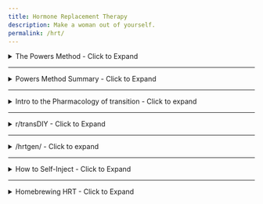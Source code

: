 ```yaml
---
title: Hormone Replacement Therapy
description: Make a woman out of yourself.
permalink: /hrt/
---
```


<details>
  <summary>The Powers Method - Click to Expand</summary>
  <br>
  
   Dr. Powers seems to know his stuff, and lots of people report excellent results using his hormone regimen.
   
   He hates Spironolactone, and gives a good reason why. (46:52 in the lecture)
   
   Please watch the entire lecture if you have time, its very informative. If you skip through you will miss useful info.
   
   If you **must** skip ahead, **30:33 - 1:02:00** is where MtF information comes up.
    
   His Lecture Slides: [download link.](https://powersfamilymedicine.com/s/Healthcare-of-the-Transgender-Patient-V60.pptx)
   
   His Lecture Video: [https://www.youtube.com/watch?v=fefu33e8O-0](https://www.youtube.com/watch?v=fefu33e8O-0)
    
     
</details>

---

<details>
  <summary>Powers Method Summary - Click to Expand</summary>
  <br>
  Listen to the lecture first!
   
  It is better to know as much as possible about what is happening with your body during transition.
  However, if you're short on time, an anon made this image to summarize the lecture.
  
  ![summary](https://raw.githubusercontent.com/Estrogen-Rocks/estrogen-rocks.github.io/master/assets/powers-summary.png)

</details>

---



<details>
  <summary>Intro to the Pharmacology of transition - Click to expand</summary>
  <br>
  
  [https://male-to-female.org/en/mtf_pharmacology](https://male-to-female.org/en/mtf_pharmacology)
  
  (The latest version can be found here: [https://n2t.net/ark:21206/10003](https://n2t.net/ark:21206/10003))
  
  
  This website has an analysis of HRT, its effects, and lists various studies that explore hormone therapy.
  There are also a few articles about cosmetic surgery, miscellaneous scientific information, 
  and a few papers and essays on self surgery (both cosmetic and gender-affirming). 
  Essentially, this is a website for the academic transgirl.
  
  [https://male-to-female.org/en/index](https://male-to-female.org/en/index) (Permalink: [https://n2t.net/ark:21206/10029](https://n2t.net/ark:21206/10029))
  
  
  If the philosophy of your transition interests you, the site also provides an analysis.
  
  [https://male-to-female.org/en/philosophy](https://male-to-female.org/en/philosophy) (Permalink: [https://n2t.net/ark:21206/10002](https://n2t.net/ark:21206/10002))
  
  **There is a spanish version of the site!**
  
  [https://male-to-female.org/es](https://male-to-female.org/es)
</details>

---

<details>
   <summary>r/transDIY - Click to Expand</summary>
   <br>
   Lots of information in a moderated space.
   
   **Please read the wiki first.**
   
   [https://www.reddit.com/r/TransDIY/wiki/index](https://www.reddit.com/r/TransDIY/wiki/index)
   
    
</details>

---

<details>
  <summary>/hrtgen/ - Click to expand</summary>
  <br>
  
If you would prefer to be less than PC, there is a general thread on /lgbt/ where most questions are asked and answered involving hrt, medication, and the like.

The latest thread can be searched here: [https://4channel.org/lgbt/hrtgen](https://4channel.org/lgbt/hrtgen)
 
---

Please take the survey and help us determine the best medications, 
dosages, and treatment regime to get the results we want.

[Survey](https://1drv.ms/xs/s!AudRJceTA5C9c2G5lCV2Avq0kQ0)

[Survey data](https://1drv.ms/x/s!AudRJceTA5C9cyIWo6_X14AvHyM)

[HRTGen Data Analysis](https://1drv.ms/f/s!AudRJceTA5C9gRLLWnbpdzlIxe4r)

[HRT Info Sheets](https://1drv.ms/f/s!AudRJceTA5C9gQnyM7wxZcBGWRzW)

[Pill ID](https://www.drugs.com/imprints.php) 

[DrugBank](https://www.drugbank.ca/) 

[Basic HRT](https://apps.carleton.edu/campus/gsc/assets/hormones_MTF.pdf)
 
[HRT ranges](http://www.hemingways.org/GIDinfo/hrt_ref.htm)

[Powers Method](https://powersfamilymedicine.com/s/Healthcare-of-the-Transgender-Patient-V60.pptx)

[Endocrine Society Guidelines](https://academic.oup.com/jcem/article/102/11/3869/4157558)

[Callen-Lorde Guidelines (with flutamide)](http://callen-lorde.org/graphics/2018/05/Callen-Lorde-TGNC-Hormone-Therapy-Protocols-2018.pdf)

[Transline Guidelines (with bicalutamide)](https://transline.zendesk.com/hc/en-us/article_attachments/360041993173/TransLine_HRT_Guidelines_FINAL.pdf)

[WPATH SOC](https://www.wpath.org/publications/soc)

[TransDIY](https://www.reddit.com/r/transDIY)

[Blood tests (US)](https://www.privatemdlabs.com/)

[Blood tests (UK, Ireland)](https://www.medichecks.com/)

[Blood tests (Canada Only)](https://bloodtestscanada.com/)

[Blood tests (Sweden)](https://werlabs.se/)

[Blood tests by mail](https://www.letsgetchecked.com/) - DIY capillary blood samples. Expensive.

[Lab test guide](https://www.healthcare.uiowa.edu/path_handbook/index.html) 

[FtM HRT](http://www.ftmguide.org/ttypes.html)

[/HRTGen/ Archives](https://1drv.ms/w/s!AudRJceTA5C9fiPMDzSLX7xF9MI)

---

### Online pharmacy list:

[http://inhousepharmacy.vu](http://inhousepharmacy.vu) has been popular in the US.

[http://eu-aibolit.com](http://eu-aibolit.com) is a reliable site that ships to a lot of places. Good for EU anons. They list shipping rates for the UK, Canada, and US among others so I guess they ship there. [http://eu-aibolit.com/content/15-usloviya-dostavki](http://eu-aibolit.com/content/15-usloviya-dostavki)

[https://aphrodites.shop](https://aphrodites.shop) reportedly ships to Canada. You need to email the site operator to order. In the EU shipping times of two weeks have been reported. Email contact@aphrodites.shop to order.

[http://unitedpharmacies-uk.md](http://unitedpharmacies-uk.md) seems to work for the UK.

There's also [unitedpharmacies.md](unitedpharmacies.md) (US-centric) and [unitedpharmacies.nl](unitedpharmacies.nl) (Netherlands-centric)

[alldaychemist.com](alldaychemist.com) is another.

[http://lena.kiev.ua/ev/](http://lena.kiev.ua/ev/) has become popular for injections.

[https://sshifter.puzl.com/](https://sshifter.puzl.com/) Turkey to Worldwide, popular.

[https://www.buyonlineventolin.io](https://www.buyonlineventolin.io) Turkey to Worldwide.

### Less reliable/untested/poorly tested sites:

[https://inhome-health.com/](https://inhome-health.com/) seems iffy so consider them a last resort. Messed up orders have been reported. They are said to ship to Canada.

[https://amazon4health.com/](https://amazon4health.com/) - expensive, no bica.

[https://trans.chat/s/](https://trans.chat/s/) for more detailed product lists.
</details>

---

<details>
  <summary>How to Self-Inject - Click to Expand</summary>
  <br>
  
  Your physician will probably already have guidelines and instructions for you, but sometimes your doctor is sucky.
  
  
  ### FDA Approved guide for using syringes, sharps, and needles:
  
  [Safely using Sharps.](https://www.fda.gov/medical-devices/consumer-products/safely-using-sharps-needles-and-syringes-home-work-and-travel)
  
  The FDA link also has a few PDF's at the bottom which link to more info as to how to dispose of sharps and sharp containers. 
  
  [Handling and disposing of Sharps](https://ehs.unl.edu/sop/s-bio-sharps-handling_disposing.pdf)
  
  ### Self Injections: 
  
  #### Specifically for hormones:
  [https://www.harlemunited.org/wp-content/uploads/2020/05/Hormone-Self-Injection-Instructions.pdf](https://www.harlemunited.org/wp-content/uploads/2020/05/Hormone-Self-Injection-Instructions.pdf)
  
  #### General-Use
  [https://www.walgreens.com/images/adaptive/pharmacy/specialty-pharmacy/SP14267-Injection_PatEd_sprd.pdf](  https://www.walgreens.com/images/adaptive/pharmacy/specialty-pharmacy/SP14267-Injection_PatEd_sprd.pdf)
</details>

---

<details>
  <summary>Homebrewing HRT - Click to Expand</summary>
   <br>
   
   # Disclaimer - We do not endorse this information. 
   ## This site is NOT responsible in any way, shape, or form for any and all results if you chose to follow this advice. However, we understand that desperate times may call for desperate measures, so these links will remain here. 
  
   [HRT Homebrewing by nerotard.](https://gist.github.com/nerotard/f9fb97d0bbb135f56d73c521b5bb2b2b#file-hrt-homebrewing-by-nerotard-gc)
   
   This guide seems to have been adapted from r/steroids. If you must do this, then do your research and read their wiki. Most of the information is for bodybuilders bulking up, but the information is still relevant.
   
   [https://www.reddit.com/r/steroids/wiki/index](https://www.reddit.com/r/steroids/wiki/index)
   
</details>




